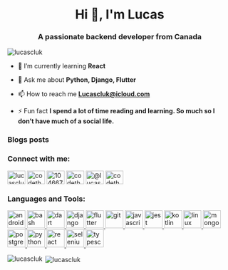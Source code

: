 <h1 align="center">Hi 👋, I'm Lucas</h1>
<h3 align="center">A passionate backend developer from Canada</h3>

<p align="left"> <img src="https://komarev.com/ghpvc/?username=lucascluk" alt="lucascluk" /> </p>

- 🌱 I’m currently learning **React**

- 💬 Ask me about **Python, Django, Flutter**

- 📫 How to reach me **Lucascluk@icloud.com**

- ⚡ Fun fact **I spend a lot of time reading and learning. So much so I don’t have much of a social life.**

### Blogs posts
<!-- BLOG-POST-LIST:START -->
<!-- BLOG-POST-LIST:END -->

<p align="left"> 
<h3 align="left">Connect with me:</h3>
<a href="https://dev.to/lucascluk" target="blank"><img align="center" src="https://cdn.jsdelivr.net/npm/simple-icons@3.0.1/icons/dev-dot-to.svg" alt="lucascluk" height="30" width="40" /></a>
<a href="https://twitter.com/codertheory" target="blank"><img align="center" src="https://cdn.jsdelivr.net/npm/simple-icons@3.0.1/icons/twitter.svg" alt="codetheory" height="30" width="40" /></a>
<a href="https://stackoverflow.com/users/10466743" target="blank"><img align="center" src="https://cdn.jsdelivr.net/npm/simple-icons@3.0.1/icons/stackoverflow.svg" alt="10466743" height="30" width="40" /></a>
<a href="https://instagram.com/codertheory" target="blank"><img align="center" src="https://cdn.jsdelivr.net/npm/simple-icons@3.0.1/icons/instagram.svg" alt="codetheory" height="30" width="40" /></a>
<a href="https://medium.com/@lucas_10010" target="blank"><img align="center" src="https://cdn.jsdelivr.net/npm/simple-icons@3.0.1/icons/medium.svg" alt="@lucas_10010" height="30" width="40" /></a>
<a href="https://www.youtube.com/c/codertheory" target="blank"><img align="center" src="https://cdn.jsdelivr.net/npm/simple-icons@3.0.1/icons/youtube.svg" alt="codetheory" height="30" width="40" /></a>
</p>

<h3 align="left">Languages and Tools:</h3>
<p align="left"> <a href="https://developer.android.com" target="_blank"> <img src="https://devicons.github.io/devicon/devicon.git/icons/android/android-original-wordmark.svg" alt="android" width="40" height="40"/> </a> <a href="https://www.gnu.org/software/bash/" target="_blank"> <img src="https://www.vectorlogo.zone/logos/gnu_bash/gnu_bash-icon.svg" alt="bash" width="40" height="40"/> </a> <a href="https://dart.dev" target="_blank"> <img src="https://www.vectorlogo.zone/logos/dartlang/dartlang-icon.svg" alt="dart" width="40" height="40"/> </a> <a href="https://www.djangoproject.com/" target="_blank"> <img src="https://devicons.github.io/devicon/devicon.git/icons/django/django-original.svg" alt="django" width="40" height="40"/> </a> <a href="https://flutter.dev" target="_blank"> <img src="https://www.vectorlogo.zone/logos/flutterio/flutterio-icon.svg" alt="flutter" width="40" height="40"/> </a> <a href="https://git-scm.com/" target="_blank"> <img src="https://www.vectorlogo.zone/logos/git-scm/git-scm-icon.svg" alt="git" width="40" height="40"/> </a> <a href="https://developer.mozilla.org/en-US/docs/Web/JavaScript" target="_blank"> <img src="https://devicons.github.io/devicon/devicon.git/icons/javascript/javascript-original.svg" alt="javascript" width="40" height="40"/> </a> <a href="https://jestjs.io" target="_blank"> <img src="https://www.vectorlogo.zone/logos/jestjsio/jestjsio-icon.svg" alt="jest" width="40" height="40"/> </a> <a href="https://kotlinlang.org" target="_blank"> <img src="https://www.vectorlogo.zone/logos/kotlinlang/kotlinlang-icon.svg" alt="kotlin" width="40" height="40"/> </a> <a href="https://www.linux.org/" target="_blank"> <img src="https://devicons.github.io/devicon/devicon.git/icons/linux/linux-original.svg" alt="linux" width="40" height="40"/> </a> <a href="https://www.mongodb.com/" target="_blank"> <img src="https://devicons.github.io/devicon/devicon.git/icons/mongodb/mongodb-original-wordmark.svg" alt="mongodb" width="40" height="40"/> </a> <a href="https://www.postgresql.org" target="_blank"> <img src="https://devicons.github.io/devicon/devicon.git/icons/postgresql/postgresql-original-wordmark.svg" alt="postgresql" width="40" height="40"/> </a> <a href="https://www.python.org" target="_blank"> <img src="https://devicons.github.io/devicon/devicon.git/icons/python/python-original.svg" alt="python" width="40" height="40"/> </a> <a href="https://reactjs.org/" target="_blank"> <img src="https://devicons.github.io/devicon/devicon.git/icons/react/react-original-wordmark.svg" alt="react" width="40" height="40"/> </a> <a href="https://www.selenium.dev" target="_blank"> <img src="https://raw.githubusercontent.com/detain/svg-logos/780f25886640cef088af994181646db2f6b1a3f8/svg/selenium-logo.svg" alt="selenium" width="40" height="40"/> </a> <a href="https://www.typescriptlang.org/" target="_blank"> <img src="https://devicons.github.io/devicon/devicon.git/icons/typescript/typescript-original.svg" alt="typescript" width="40" height="40"/> </a> </p>

<p><img align="left" src="https://github-readme-stats.vercel.app/api/top-langs/?username=lucascluk&layout=compact" alt="lucascluk" /></p>

<p>&nbsp;<img align="center" src="https://github-readme-stats.vercel.app/api?username=lucascluk&show_icons=true" alt="lucascluk" /></p>

